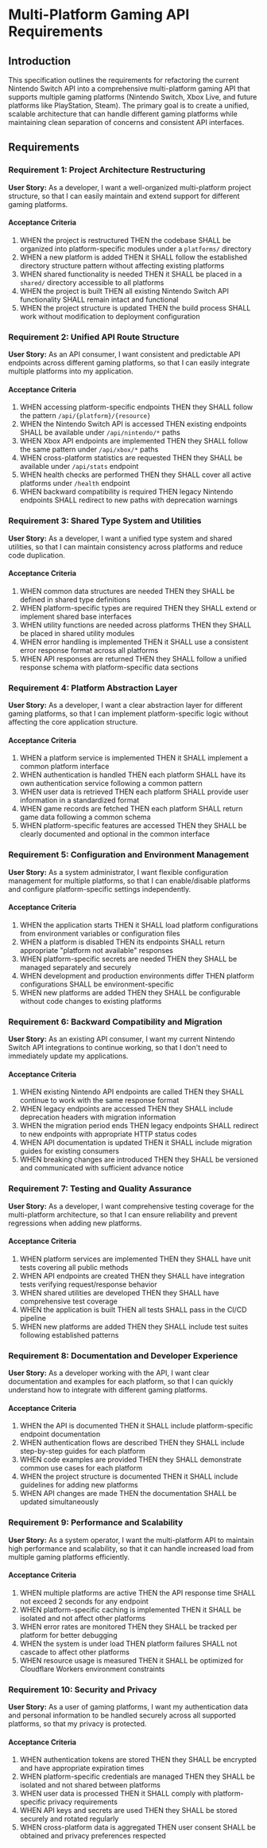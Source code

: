 # Multi-Platform Gaming API Requirements

## Introduction

This specification outlines the requirements for refactoring the current Nintendo Switch API into a comprehensive multi-platform gaming API that supports multiple gaming platforms (Nintendo Switch, Xbox Live, and future platforms like PlayStation, Steam). The primary goal is to create a unified, scalable architecture that can handle different gaming platforms while maintaining clean separation of concerns and consistent API interfaces.

## Requirements

### Requirement 1: Project Architecture Restructuring

**User Story:** As a developer, I want a well-organized multi-platform project structure, so that I can easily maintain and extend support for different gaming platforms.

#### Acceptance Criteria

1. WHEN the project is restructured THEN the codebase SHALL be organized into platform-specific modules under a `platforms/` directory
2. WHEN a new platform is added THEN it SHALL follow the established directory structure pattern without affecting existing platforms
3. WHEN shared functionality is needed THEN it SHALL be placed in a `shared/` directory accessible to all platforms
4. WHEN the project is built THEN all existing Nintendo Switch API functionality SHALL remain intact and functional
5. WHEN the project structure is updated THEN the build process SHALL work without modification to deployment configuration

### Requirement 2: Unified API Route Structure

**User Story:** As an API consumer, I want consistent and predictable API endpoints across different gaming platforms, so that I can easily integrate multiple platforms into my application.

#### Acceptance Criteria

1. WHEN accessing platform-specific endpoints THEN they SHALL follow the pattern `/api/{platform}/{resource}`
2. WHEN the Nintendo Switch API is accessed THEN existing endpoints SHALL be available under `/api/nintendo/*` paths
3. WHEN Xbox API endpoints are implemented THEN they SHALL follow the same pattern under `/api/xbox/*` paths
4. WHEN cross-platform statistics are requested THEN they SHALL be available under `/api/stats` endpoint
5. WHEN health checks are performed THEN they SHALL cover all active platforms under `/health` endpoint
6. WHEN backward compatibility is required THEN legacy Nintendo endpoints SHALL redirect to new paths with deprecation warnings

### Requirement 3: Shared Type System and Utilities

**User Story:** As a developer, I want a unified type system and shared utilities, so that I can maintain consistency across platforms and reduce code duplication.

#### Acceptance Criteria

1. WHEN common data structures are needed THEN they SHALL be defined in shared type definitions
2. WHEN platform-specific types are required THEN they SHALL extend or implement shared base interfaces
3. WHEN utility functions are needed across platforms THEN they SHALL be placed in shared utility modules
4. WHEN error handling is implemented THEN it SHALL use a consistent error response format across all platforms
5. WHEN API responses are returned THEN they SHALL follow a unified response schema with platform-specific data sections

### Requirement 4: Platform Abstraction Layer

**User Story:** As a developer, I want a clear abstraction layer for different gaming platforms, so that I can implement platform-specific logic without affecting the core application structure.

#### Acceptance Criteria

1. WHEN a platform service is implemented THEN it SHALL implement a common platform interface
2. WHEN authentication is handled THEN each platform SHALL have its own authentication service following a common pattern
3. WHEN user data is retrieved THEN each platform SHALL provide user information in a standardized format
4. WHEN game records are fetched THEN each platform SHALL return game data following a common schema
5. WHEN platform-specific features are accessed THEN they SHALL be clearly documented and optional in the common interface

### Requirement 5: Configuration and Environment Management

**User Story:** As a system administrator, I want flexible configuration management for multiple platforms, so that I can enable/disable platforms and configure platform-specific settings independently.

#### Acceptance Criteria

1. WHEN the application starts THEN it SHALL load platform configurations from environment variables or configuration files
2. WHEN a platform is disabled THEN its endpoints SHALL return appropriate "platform not available" responses
3. WHEN platform-specific secrets are needed THEN they SHALL be managed separately and securely
4. WHEN development and production environments differ THEN platform configurations SHALL be environment-specific
5. WHEN new platforms are added THEN they SHALL be configurable without code changes to existing platforms

### Requirement 6: Backward Compatibility and Migration

**User Story:** As an existing API consumer, I want my current Nintendo Switch API integrations to continue working, so that I don't need to immediately update my applications.

#### Acceptance Criteria

1. WHEN existing Nintendo API endpoints are called THEN they SHALL continue to work with the same response format
2. WHEN legacy endpoints are accessed THEN they SHALL include deprecation headers with migration information
3. WHEN the migration period ends THEN legacy endpoints SHALL redirect to new endpoints with appropriate HTTP status codes
4. WHEN API documentation is updated THEN it SHALL include migration guides for existing consumers
5. WHEN breaking changes are introduced THEN they SHALL be versioned and communicated with sufficient advance notice

### Requirement 7: Testing and Quality Assurance

**User Story:** As a developer, I want comprehensive testing coverage for the multi-platform architecture, so that I can ensure reliability and prevent regressions when adding new platforms.

#### Acceptance Criteria

1. WHEN platform services are implemented THEN they SHALL have unit tests covering all public methods
2. WHEN API endpoints are created THEN they SHALL have integration tests verifying request/response behavior
3. WHEN shared utilities are developed THEN they SHALL have comprehensive test coverage
4. WHEN the application is built THEN all tests SHALL pass in the CI/CD pipeline
5. WHEN new platforms are added THEN they SHALL include test suites following established patterns

### Requirement 8: Documentation and Developer Experience

**User Story:** As a developer working with the API, I want clear documentation and examples for each platform, so that I can quickly understand how to integrate with different gaming platforms.

#### Acceptance Criteria

1. WHEN the API is documented THEN it SHALL include platform-specific endpoint documentation
2. WHEN authentication flows are described THEN they SHALL include step-by-step guides for each platform
3. WHEN code examples are provided THEN they SHALL demonstrate common use cases for each platform
4. WHEN the project structure is documented THEN it SHALL include guidelines for adding new platforms
5. WHEN API changes are made THEN the documentation SHALL be updated simultaneously

### Requirement 9: Performance and Scalability

**User Story:** As a system operator, I want the multi-platform API to maintain high performance and scalability, so that it can handle increased load from multiple gaming platforms efficiently.

#### Acceptance Criteria

1. WHEN multiple platforms are active THEN the API response time SHALL not exceed 2 seconds for any endpoint
2. WHEN platform-specific caching is implemented THEN it SHALL be isolated and not affect other platforms
3. WHEN error rates are monitored THEN they SHALL be tracked per platform for better debugging
4. WHEN the system is under load THEN platform failures SHALL not cascade to affect other platforms
5. WHEN resource usage is measured THEN it SHALL be optimized for Cloudflare Workers environment constraints

### Requirement 10: Security and Privacy

**User Story:** As a user of gaming platforms, I want my authentication data and personal information to be handled securely across all supported platforms, so that my privacy is protected.

#### Acceptance Criteria

1. WHEN authentication tokens are stored THEN they SHALL be encrypted and have appropriate expiration times
2. WHEN platform-specific credentials are managed THEN they SHALL be isolated and not shared between platforms
3. WHEN user data is processed THEN it SHALL comply with platform-specific privacy requirements
4. WHEN API keys and secrets are used THEN they SHALL be stored securely and rotated regularly
5. WHEN cross-platform data is aggregated THEN user consent SHALL be obtained and privacy preferences respected
